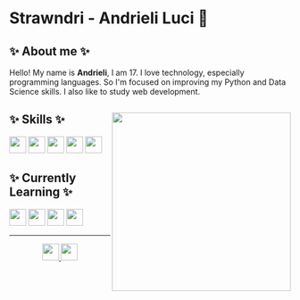 # Strawndri - Andrieli Luci 🌈 </h1>

## ✨ About me ✨
Hello! My name is **Andrieli**, I am 17. I love technology, especially programming languages. So I'm focused
on improving my Python and Data Science skills. I also like to study web development.

<div> 
  
  <img align="right" width="320em" src="https://64.media.tumblr.com/587156531ea4a91473adeadbc6af0e13/b865992b21c858ce-23/s640x960/85438340b94ece05f9ef87e75e77bdff7382fa87.gifv" />
  
  <h2>✨ Skills ✨</h2>
  <div>
    <img height="30em" src="https://img.shields.io/badge/HTML5-643194?style=for-the-badge&logo=html5&logoColor=F2F2F2">
    <img height="30em" src="https://img.shields.io/badge/CSS3-643194?style=for-the-badge&logo=css3&logoColor=F2F2F2">
    <img height="30em" src="https://img.shields.io/badge/Sass-643194?style=for-the-badge&logo=sass&logoColor=F2F2F2" />
    <img height="30em" src="https://img.shields.io/badge/Python-643194?style=for-the-badge&logo=python&logoColor=F2F2F2">
    <img height="30em" src="https://img.shields.io/badge/Figma-643194?style=for-the-badge&logo=figma&logoColor=F2F2F2" />
  </div>

  <h2>✨ Currently Learning ✨</h2>
  <div>
    <img height="30em" src="https://img.shields.io/badge/scikit_learn-8f3194?style=for-the-badge&logo=scikit-learn&logoColor=F2F2F2" />
    <img height="30em" src="https://img.shields.io/badge/SciPy-8f3194?style=for-the-badge&logo=SciPy&logoColor=F2F2F2" />
    <img height="30em" src="https://img.shields.io/badge/Django-8f3194?style=for-the-badge&logo=django&logoColor=F2F2F2" />
    <img height="30em" src="https://img.shields.io/badge/OpenCV-8f3194?style=for-the-badge&logo=OpenCV&logoColor=F2F2F2" />
  </div>
  
  <hr>
  <div align="center">
    <a href="mailto:andrieliluci@gmail.com">
      <img height="30em" src="https://img.shields.io/badge/Gmail-943169?style=for-the-badge&logo=gmail&logoColor=f2f2f2"/> 
    </a>
    <a href="https://www.linkedin.com/in/andrieli-luci/" target="_blank">
      <img height="30em" src="https://img.shields.io/badge/LinkedIn-943169?style=for-the-badge&logo=linkedin&logoColor=f2f2f2"/>
    </a>
  </div>  
</div>
